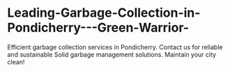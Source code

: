 # Leading-Garbage-Collection-in-Pondicherry---Green-Warrior-
Efficient garbage collection services in Pondicherry. Contact us for reliable and sustainable Solid garbage management solutions. Maintain your city clean!
